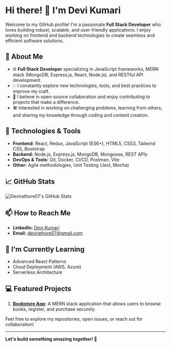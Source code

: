 # Hi there! 👋 I'm Devi Kumari

Welcome to my GitHub profile! I'm a passionate **Full Stack Developer** who loves building robust, scalable, and user-friendly applications. I enjoy working on frontend and backend technologies to create seamless and efficient software solutions.

## 🚀 About Me

- 🌐 **Full Stack Developer** specializing in JavaScript frameworks, MERN stack (MongoDB, Express.js, React, Node.js), and RESTful API development.
- 💡 I constantly explore new technologies, tools, and best practices to improve my craft.
- 👥 I believe in open-source collaboration and enjoy contributing to projects that make a difference.
- 🛠️ Interested in working on challenging problems, learning from others, and sharing my knowledge through coding and content creation.

## 🔧 Technologies & Tools

- **Frontend:** React, Redux, JavaScript (ES6+), HTML5, CSS3, Tailwind CSS, Bootstrap
- **Backend:** Node.js, Express.js, MongoDB, Mongoose, REST APIs
- **DevOps & Tools:** Git, Docker, CI/CD, Postman, Vite
- **Other:** Agile methodologies, Unit Testing (Jest, Mocha)

## 📈 GitHub Stats

![Devirathore07's GitHub Stats](https://github-readme-stats.vercel.app/api?username=devirathore07&show_icons=true&theme=radical)

## 📫 How to Reach Me

- **LinkedIn:** [Devi Kumari](https://www.linkedin.com/in/devi-kumari/)
- **Email:** devirathore07@gmail.com

## 🌱 I'm Currently Learning

- Advanced React Patterns
- Cloud Deployment (AWS, Azure)
- Serverless Architecture

## 💻 Featured Projects

1. **[Bookstore App](https://github.com/devirathore07/bookstore-app):** A MERN stack application that allows users to browse books, register, and purchase securely.

Feel free to explore my repositories, open issues, or reach out for collaboration!

---

**Let's build something amazing together! 🌟**
